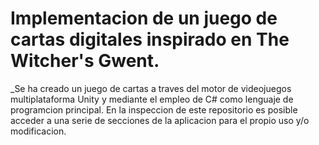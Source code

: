 # Implementacion de un juego de cartas digitales inspirado en The Witcher's Gwent. 
_Se ha creado un juego de cartas a traves del motor de videojuegos multiplataforma Unity y mediante el empleo de C# como lenguaje de programcion principal. En la inspeccion de este repositorio es posible acceder a una serie de secciones de la aplicacion para el propio uso y/o modificacion.
